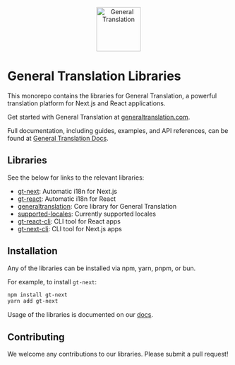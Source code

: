<p align="center">
  <a href="https://generaltranslation.com" target="_blank">
    <img src="https://generaltranslation.com/gt-logo-light.svg" alt="General Translation" width="100" height="100">
  </a>
</p>

# General Translation Libraries

This monorepo contains the libraries for General Translation, a powerful translation platform for Next.js and React applications.

Get started with General Translation at [generaltranslation.com](https://generaltranslation.com).

Full documentation, including guides, examples, and API references, can be found at [General Translation Docs](https://generaltranslation.com/docs).

## Libraries

See the below for links to the relevant libraries:

- [gt-next](packages/next/README.md): Automatic i18n for Next.js
- [gt-react](packages/react/README.md): Automatic i18n for React
- [generaltranslation](packages/core/README.md): Core library for General Translation
- [supported-locales](packages/supported-locales/README.md): Currently supported locales
- [gt-react-cli](packages/react-cli/README.md): CLI tool for React apps
- [gt-next-cli](packages/next-cli/README.md): CLI tool for Next.js apps

## Installation

Any of the libraries can be installed via npm, yarn, pnpm, or bun.

For example, to install `gt-next`:

```bash
npm install gt-next
yarn add gt-next
```

Usage of the libraries is documented on our [docs](https://generaltranslation.com/docs).

## Contributing

We welcome any contributions to our libraries. Please submit a pull request!
